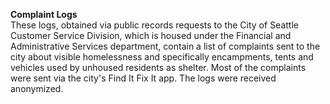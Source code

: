 **Complaint Logs**
<br> These logs, obtained via public records requests to the City of Seattle Customer Service Division, which is housed under the Financial and Administrative Services department, contain a list of complaints sent to the city about visible homelessness and specifically encampments, tents and vehicles used by unhoused residents as shelter. Most of the complaints were sent via the city's Find It Fix It app. The logs were received anonymized.
